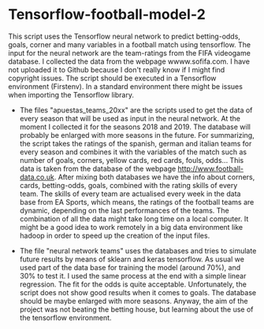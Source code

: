 # Tensorflow-football-model-2

This script uses the Tensorflow neural network to predict betting-odds, goals, corner and many variables in a football match using tensorflow. The input for the neural network are the team-ratings from the FIFA videogame database. I collected the data from the webpage wwww.sofifa.com. I have not uploaded it to Github because I don't really know if I might find copyright issues. The script should be executed in a Tensorflow environment (Firstenv). In a standard environment there might be issues when importing the Tensorflow library.

- The files "apuestas_teams_20xx" are the scripts used to get the data of every season that will be used as input in the 
neural network. At the moment I collected it for the seasons 2018 and 2019. The database will probably be enlarged with more seasons in the future. For summarizing, the script takes the ratings of the spanish, german and italian teams for every season and
combines it with the variables of the match such as number of goals, corners, yellow cards, red cards, fouls, odds... This data is taken from the database of the webpage http://www.football-data.co.uk. After mixing both databases we have the info about corners, cards, betting-odds, goals, combined with the rating skills of every team. The skills of every team are actualised every week in the data base from EA Sports, which means, the ratings of the football teams are dynamic, depending on the last performances of the teams. The combination of all the data might take long time on a local computer. It might be a good idea to work remotely in a big data environment like hadoop in order to speed up the creation of the input files.

- The file "neural network teams" uses the databases and tries to simulate future results by means of sklearn and keras tensorflow. As usual we used part of the data base for training the model (around 70%), and 30% to test it. I used the same process at the end with a simple linear regression. The fit for the odds is quite acceptable. Unfortunately, the script does not show good results when it comes to goals. The database should be maybe enlarged with more seasons. Anyway, the aim of the project was not beating the betting house, but learning about the use of the tensorflow environment.

